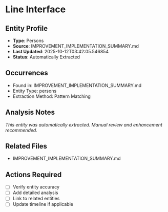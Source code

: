 # Line Interface

## Entity Profile
- **Type**: Persons
- **Source**: IMPROVEMENT_IMPLEMENTATION_SUMMARY.md
- **Last Updated**: 2025-10-12T03:42:05.546854
- **Status**: Automatically Extracted

## Occurrences
- Found in: IMPROVEMENT_IMPLEMENTATION_SUMMARY.md
- Entity Type: persons
- Extraction Method: Pattern Matching

## Analysis Notes
*This entity was automatically extracted. Manual review and enhancement recommended.*

## Related Files
- IMPROVEMENT_IMPLEMENTATION_SUMMARY.md

## Actions Required
- [ ] Verify entity accuracy
- [ ] Add detailed analysis
- [ ] Link to related entities
- [ ] Update timeline if applicable
